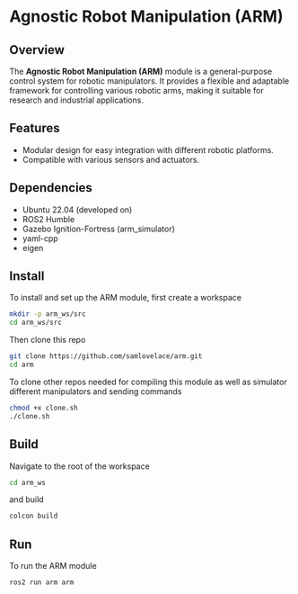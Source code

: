 # Agnostic Robot Manipulation (ARM)

## Overview

The **Agnostic Robot Manipulation (ARM)** module is a general-purpose control system for robotic manipulators. It provides a flexible and adaptable framework for controlling various robotic arms, making it suitable for research and industrial applications.

## Features

- Modular design for easy integration with different robotic platforms.
- Compatible with various sensors and actuators.

## Dependencies

- Ubuntu 22.04 (developed on)
- ROS2 Humble
- Gazebo Ignition-Fortress (arm_simulator)
- yaml-cpp
- eigen

## Install

To install and set up the ARM module, first create a workspace

```sh
mkdir -p arm_ws/src
cd arm_ws/src
```

Then clone this repo

```sh
git clone https://github.com/samlovelace/arm.git
cd arm
```

To clone other repos needed for compiling this module as well as simulator different manipulators and sending commands

```sh
chmod +x clone.sh
./clone.sh
```

## Build

Navigate to the root of the workspace

```sh
cd arm_ws
```

and build

```sh
colcon build
```

## Run

To run the ARM module

```sh
ros2 run arm arm
```
